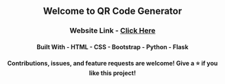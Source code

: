 <h2 align="center">Welcome to QR Code Generator</h2>


<h3 align="center"> Website Link - <a href="https://qrcode--generator.herokuapp.com" target="_blank"><strong>Click Here</strong></a></h3>

<h4 align="center">Built With 
- HTML
- CSS
- Bootstrap
- Python
- Flask</h4>


<h4 align="center">
Contributions, issues, and feature requests are welcome!       Give a ⭐️ if you like this project!</h4>


<h3 align="center">
  
